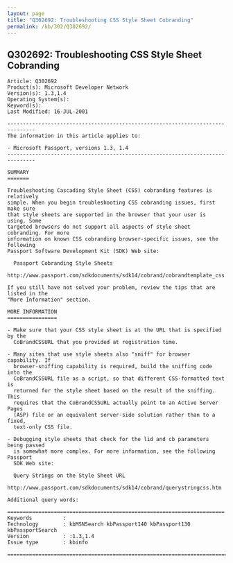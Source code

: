```yaml
---
layout: page
title: "Q302692: Troubleshooting CSS Style Sheet Cobranding"
permalink: /kb/302/Q302692/
---
```


## Q302692: Troubleshooting CSS Style Sheet Cobranding

	Article: Q302692
	Product(s): Microsoft Developer Network
	Version(s): 1.3,1.4
	Operating System(s): 
	Keyword(s): 
	Last Modified: 16-JUL-2001
	
	-------------------------------------------------------------------------------
	The information in this article applies to:
	
	- Microsoft Passport, versions 1.3, 1.4 
	-------------------------------------------------------------------------------
	
	SUMMARY
	=======
	
	Troubleshooting Cascading Style Sheet (CSS) cobranding features is relatively
	simple. When you begin troubleshooting CSS cobranding issues, first make sure
	that style sheets are supported in the browser that your user is using. Some
	targeted browsers do not support all aspects of style sheet cobranding. For more
	information on known CSS cobranding browser-specific issues, see the following
	Passport Software Development Kit (SDK) Web site:
	
	  Passport Cobranding Style Sheets
	  http://www.passport.com/sdkdocuments/sdk14/cobrand/cobrandtemplate_css.htm
	
	If you still have not solved your problem, review the tips that are listed in the
	"More Information" section.
	
	MORE INFORMATION
	================
	
	- Make sure that your CSS style sheet is at the URL that is specified by the
	  CoBrandCSSURL that you provided at registration time.
	
	- Many sites that use style sheets also "sniff" for browser capability. If
	  browser-sniffing capability is required, build the sniffing code into the
	  CoBrandCSSURL file as a script, so that different CSS-formatted text is
	  returned for the style sheet based on the result of the sniffing. This
	  requires that the CoBrandCSSURL actually point to an Active Server Pages
	  (ASP) file or an equivalent server-side solution rather than to a fixed,
	  text-only CSS file.
	
	- Debugging style sheets that check for the lid and cb parameters being passed
	  is somewhat more complex. For more information, see the following Passport
	  SDK Web site:
	
	  Query Strings on the Style Sheet URL
	  http://www.passport.com/sdkdocuments/sdk14/cobrand/querystringcss.htm
	
	Additional query words:
	
	======================================================================
	Keywords          :  
	Technology        : kbMSNSearch kbPassport140 kbPassport130 kbPassportSearch
	Version           : :1.3,1.4
	Issue type        : kbinfo
	
	=============================================================================
	
